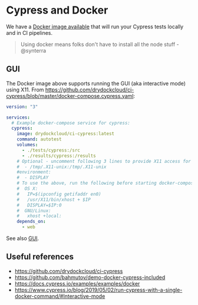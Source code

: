 # Cypress and Docker

We have a [Docker image available](https://github.com/drydockcloud/ci-cypress) that will run your Cypress tests locally and in CI pipelines.

> Using docker means folks don't have to install all the node stuff - @synterra

## GUI

The Docker image above supports running the GUI (aka interactive mode) using X11. From https://github.com/drydockcloud/ci-cypress/blob/master/docker-compose.cypress.yaml:

```yaml
version: "3"

services:
  # Example docker-compose service for cypress:
  cypress:
    image: drydockcloud/ci-cypress:latest
    command: autotest
    volumes:
      - ./tests/cypress:/src
      - ./results/cypress:/results
    # Optional - uncomment following 3 lines to provide X11 access for interative use:
    #  - /tmp/.X11-unix:/tmp/.X11-unix
    #environment:
    #  - DISPLAY
    # To use the above, run the following before starting docker-compose:
    #  OS X:
    #   IP=$(ipconfig getifaddr en0)
    #   /usr/X11/bin/xhost + $IP
    #   DISPLAY=$IP:0
    #  GNU/Linux:
    #   xhost +local:
    depends_on:
      - web
```

See also [GUI](GUI.md).

## Useful references

* https://github.com/drydockcloud/ci-cypress
* https://github.com/bahmutov/demo-docker-cypress-included
* https://docs.cypress.io/examples/examples/docker
* https://www.cypress.io/blog/2019/05/02/run-cypress-with-a-single-docker-command/#Interactive-mode
